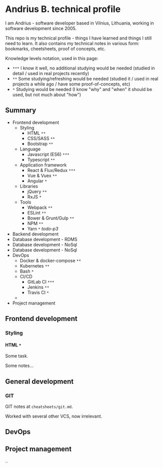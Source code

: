 # Andrius B. technical profile

I am Andrius - software developer based in Vilnius, Lithuania, working in software development since 2005.

This repo is my technical profile - things I have learned and things I still need to learn. It also contains my technical notes in various form: bookmarks, cheetsheets, proof of concepts, etc.

Knowledge levels notation, used in this page:

- `***` I know it well, no additional studying would be needed (studied in detail / used in real projects recently)
- `**` Some studying/refreshing would be needed (studied it / used in real projects a while ago / have some proof-of-concepts, etc)
- `*` Studying would be needed (I know "why" and "when" it should be used, but not much about "how")

## Summary

- Frontend development
  - Styling
    - HTML `**`
    - CSS/SASS `**`
    - Bootstrap `**`
  - Language
    - Javascript (ES6) `***`
    - Typescript `**`
  - Application framework
    - React & Flux/Redux `***`
    - Vue & Vuex `**`
    - Angular `*`
  - Libraries
    - jQuery `**`
    - RxJS `*`
  - Tools
    - Webpack `**`
    - ESLint `**`
    - Bower & Grunt/Gulp `**`
    - NPM `**`
    - Yarn `*` _todo-p3_
- Backend development
- Database development - RDMS
- Database development - NoSql
- Database development - NoSql
- DevOps
  - Docker & docker-compose `**`
  - Kubernetes `**`
  - Bash `*`
  - CI/CD
    - GitLab CI `***`
    - Jenkins `**`
    - Travis CI `*`
  -
- Project management

## Frontend development

### Styling

#### HTML `*`

Some task.

Some notes...

## General development

### GIT

GIT notes at `cheatsheets/git.md`.

Worked with several other VCS, now irrelevant.

## DevOps

## Project management

..
